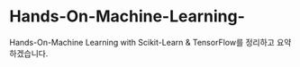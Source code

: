 # Hands-On-Machine-Learning-
Hands-On-Machine Learning with Scikit-Learn &amp; TensorFlow를 정리하고 요약하겠습니다.

